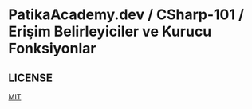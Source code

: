 # PatikaAcademy.dev / CSharp-101 / Erişim Belirleyiciler ve Kurucu Fonksiyonlar


## LICENSE
[MIT](LICENSE)
